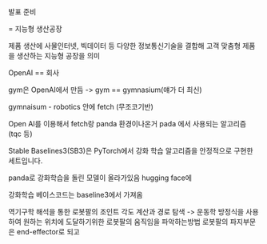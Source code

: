발표 준비

= 지능형 생산공장

제품 생산에 사물인터넷, 빅데이터 등 다양한 정보통신기술을 결합해 고객 맞춤형 제품을 생산하는 지능형 공장을 의미


OpenAI  == 회사

gym은 OpenAI에서 만듬
-> gym == gymnasium(얘가 더 최신)

gymnaisum - robotics 안에 fetch (무조코기반)

Open AI를 이용해서 fetch랑 panda 환경이나온거
pada 에서 사용되는 알고리즘 (tqc 등)


Stable Baselines3(SB3)은 PyTorch에서 강화 학습 알고리즘을 안정적으로 구현한 세트입니다.

panda로 강화학습을 돌린 모델이 올라가있음
hugging face에

강화학습 베이스코드는 baseline3에서 가져옴


역기구학 해석을 통한 로봇팔의 조인트 각도 계산과 경로 탐색
-> 운동학 방정식을 사용하여 원하는 위치에 도달하기위한 로봇팔의 움직임을 파악하는방법
로봇팔의 파지부문은 end-effector로 되고
